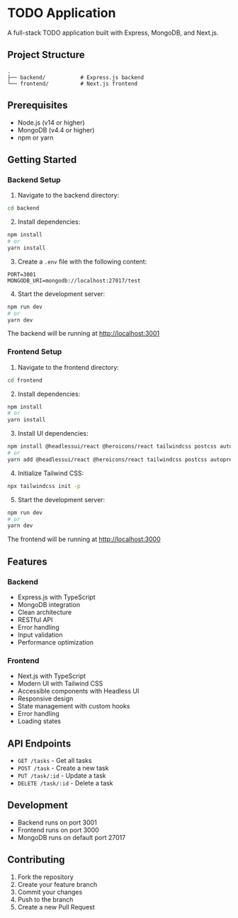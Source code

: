 # TODO Application

A full-stack TODO application built with Express, MongoDB, and Next.js.

## Project Structure

```
.
├── backend/           # Express.js backend
└── frontend/          # Next.js frontend
```

## Prerequisites

- Node.js (v14 or higher)
- MongoDB (v4.4 or higher)
- npm or yarn

## Getting Started

### Backend Setup

1. Navigate to the backend directory:
```bash
cd backend
```

2. Install dependencies:
```bash
npm install
# or
yarn install
```

3. Create a `.env` file with the following content:
```
PORT=3001
MONGODB_URI=mongodb://localhost:27017/test
```

4. Start the development server:
```bash
npm run dev
# or
yarn dev
```

The backend will be running at [http://localhost:3001](http://localhost:3001)

### Frontend Setup

1. Navigate to the frontend directory:
```bash
cd frontend
```

2. Install dependencies:
```bash
npm install
# or
yarn install
```

3. Install UI dependencies:
```bash
npm install @headlessui/react @heroicons/react tailwindcss postcss autoprefixer
# or
yarn add @headlessui/react @heroicons/react tailwindcss postcss autoprefixer
```

4. Initialize Tailwind CSS:
```bash
npx tailwindcss init -p
```

5. Start the development server:
```bash
npm run dev
# or
yarn dev
```

The frontend will be running at [http://localhost:3000](http://localhost:3000)

## Features

### Backend
- Express.js with TypeScript
- MongoDB integration
- Clean architecture
- RESTful API
- Error handling
- Input validation
- Performance optimization

### Frontend
- Next.js with TypeScript
- Modern UI with Tailwind CSS
- Accessible components with Headless UI
- Responsive design
- State management with custom hooks
- Error handling
- Loading states

## API Endpoints

- `GET /tasks` - Get all tasks
- `POST /task` - Create a new task
- `PUT /task/:id` - Update a task
- `DELETE /task/:id` - Delete a task

## Development

- Backend runs on port 3001
- Frontend runs on port 3000
- MongoDB runs on default port 27017

## Contributing

1. Fork the repository
2. Create your feature branch
3. Commit your changes
4. Push to the branch
5. Create a new Pull Request
